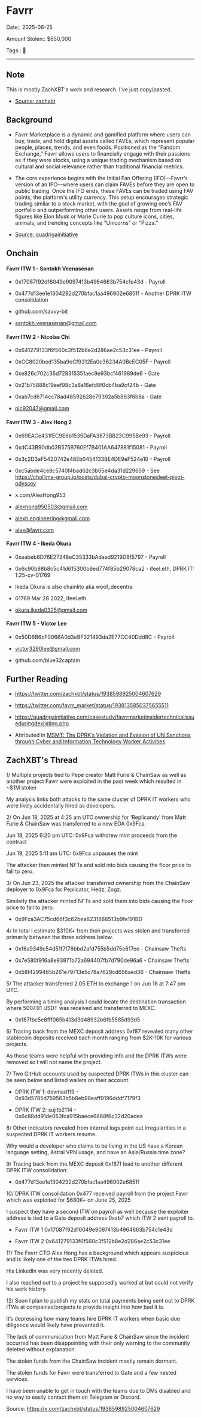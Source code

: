 # Favrr

Date:: 2025-06-25

Amount Stolen:: $650,000

Tags:: 💼 


---


## Note

This is mostly ZachXBT's work and research. I've just copy/pasted.

- [Source: zachxbt](https://x.com/zachxbt/status/1938598925004607629)


## Background

- Favrr Marketplace is a dynamic and gamified platform where users can buy, trade, and hold digital assets called FAVEs, which represent popular people, places, trends, and even foods. Positioned as the “Fandom Exchange,” Favrr allows users to financially engage with their passions as if they were stocks, using a unique trading mechanism based on cultural and social relevance rather than traditional financial metrics.

- The core experience begins with the Initial Fan Offering (IFO)—Favrr’s version of an IPO—where users can claim FAVEs before they are open to public trading. Once the IFO ends, these FAVEs can be traded using FAV points, the platform's utility currency. This setup encourages strategic trading similar to a stock market, with the goal of growing one’s FAV portfolio and outperforming other users. Assets range from real-life figures like Elon Musk or Marie Curie to pop culture icons, cities, animals, and trending concepts like “Unicorns” or “Pizza.”

- [Source: quadrigainitiative](https://quadrigainitiative.com/casestudy/favrrmarketinsidertechnicalissueduringdexlisting.php)


## Onchain


#### Favrr ITW 1 - Santokh Veenasenan

- 0x17087f92d16049e9097413b4964663b754c1e43d - Payroll

- 0x477d13ee1e1304292d270bfac1aa496902e6851f - Another DPRK ITW consolidation

- github.com/savvy-bit

- santokh.veenasenan@gmail.com



#### Favrr ITW 2 - Nicolas Chi

- 0x641279133f6f560c3f512b8e2d286ae2c53c31ee - Payroll

- 0xCC8020bed135ba9eCf9312Ea0c36234A0BcEC05F - Payroll

- 0xe826c702c35d728315351aec9e93bcf461989de6 - Gate

- 0x21b75888c19eef98c3a8a16efd8f0cb4ba9cf24b - Gate

- 0xab7cd6714cc78ad46592628e79392a5b863f6b6a - Gate

- nic92047@gmail.com



#### Favrr ITW 3 - Alex Hong 2

- 0x69EACe431fEC9E6b1535DaFA3873BB23C995Be93 - Payroll

- 0xdC43B90db03B575B760Ef7B401AA647881f15081 - Payroll

- 0x3c2D3aF542D742e48Eb0454133BE4DE9eF524e10 - Payroll

- 0xc5abde4ce8c5740f4bad62c3b05e4da31d229659 - See https://chollima-group.io/posts/dubai-crypto-moonstonesleet-pivot-odyssey

- x.com/AlexHong953

- alexhong950503@gmail.com

- alexh.engineering@gmail.com 

- alex@favrr.com



#### Favrr ITW 4 - Ikeda Okura

- 0xeabeb8D76E27248eC35333bAdaad9219D8f5797 - Payroll

- 0x6c90b98b8c5c41d615300b9ed774f85b29078ca2 - ifeel.eth, DPRK IT: 1:25-cv-01769

- Ikeda Okura is also chainlito aka woof_decentra

- 01769 Mar 28 2022, ifeel.eth

- okura.ikeda0325@gmail.com



#### Favrr ITW 5 - Victor Lee

- 0x50D6B6cF0066A0d3eBF321493da2E77CC40Ddd8C - Payroll

- victor3290lee@gmail.com

- github.com/blue32captain 



## Further Reading

- https://twitter.com/zachxbt/status/1938598925004607629

- https://twitter.com/favrr_market/status/1938135850375655511

- https://quadrigainitiative.com/casestudy/favrrmarketinsidertechnicalissueduringdexlisting.php

- Attributed in [MSMT: The DPRK’s Violation and Evasion of UN Sanctions through Cyber and Information Technology Worker Activities](./pdfs/2025-10-22_MSMT-Report.pdf)



## ZachXBT's Thread

1/  Multiple projects tied to Pepe creator Matt Furie & ChainSaw as well as another project Favrr were exploited in the past week which resulted in ~$1M stolen

My analysis links both attacks to the same cluster of DPRK IT workers who were likely accidentally hired as developers.

2/ On Jun 18, 2025 at 4:25 am UTC ownership for ‘Replicandy’ from Matt Furie & ChainSaw was transferred to a new EOA 0x9Fca.

Jun 18, 2025 6:20 pm UTC: 0x9Fca withdrew mint proceeds from the contract

Jun 19, 2025 5:11 am UTC: 0x9Fca unpauses the mint

The attacker then minted NFTs and sold into bids causing the floor price to fall to zero.

3/ On Jun 23, 2025 the attacker transferred ownership from the ChainSaw deployer to 0x9Fca for Peplicator, Hedz, Zogz.

Similarly the attacker minted NFTs and sold them into bids causing the floor price to fall to zero.

- 0x9Fca3AC75cd66f3c62bea8231886513b9fe191BD

4/ In total I estimate $310K+ from their projects was stolen and transferred primarily between the three address below. 

- 0xf6a9349c54d51f7f76bbd2afd755b5dd75e617ee - Chainsaw Thefts

- 0x7e580f916a8e93871b72a694407fb7d790de96a6 - Chainsaw Thefts

- 0x58f4299465b261e79713e5c78a7629cd656aed36 - Chainsaw Thefts

5/ The attacker transferred 2.05 ETH to exchange 1 on Jun 18 at 7:47 pm UTC.

By performing a timing analysis I could locate the destination transaction where 5007.91 USDT was received and transferred to MEXC.

- 0xf87fbc5e8fff065b413d3d48932b6fb5585d93d5

6/ Tracing back from the MEXC deposit address 0xf87 revealed many other stablecoin deposits received each month ranging from $2K-10K for various projects.  

As those teams were helpful with providing info and the DPRK ITWs were removed so I will not name the project.

7/ Two GitHub accounts used by suspected DPRK ITWs in this cluster can be seen below and listed wallets on their account.  

- DPRK ITW 1: devmad119 - 0x93d5785d759563b5b8eb98eaff9196dddf7179f3

- DPRK ITW 2: sujitb2114 - 0x6c88dd91de053fca915baece6868f6c32d20adea

8/ Other indicators revealed from internal logs point out irregularities in a suspected DPRK IT workers resume. 

Why would a developer who claims to be living in the US have a Korean language setting, Astral VPN usage, and have an Asia/Russia time zone?

9/ Tracing back from the MEXC deposit 0xf87f lead to another different DPRK ITW consolidation: 

- 0x477d13ee1e1304292d270bfac1aa496902e6851f

10/ DPRK ITW consolidation 0x477 received payroll from the project Favrr which was exploited for $680K+ on June 25, 2025

I suspect they have a second ITW on payroll as well because the exploiter address is tied to a Gate deposit address 0xab7 which ITW 2 sent payroll to. 

- Favrr ITW 1 0x17087f92d16049e9097413b4964663b754c1e43d

- Favrr ITW 2 0x641279133f6f560c3f512b8e2d286ae2c53c31ee

11/ The Favrr CTO Alex Hong has a background which appears suspicious and is likely one of the two DPRK ITWs hired. 

His LinkedIn was very recently deleted. 

I also reached out to a project he supposedly worked at but could not verify his work history.

12/ Soon I plan to publish my stats on total payments being sent out to DPRK ITWs at companies/projects to provide insight into how bad it is. 

It’s depressing how many teams hire DPRK IT workers when basic due diligence would likely have prevented it.

The lack of communication from Matt Furie & ChainSaw since the incident occurred has been disappointing with their only warning to the community deleted without explanation. 

The stolen funds from the ChainSaw incident mostly remain dormant.

The stolen funds for Favrr were transferred to Gate and a few nested services. 

I have been unable to get in touch with the teams due to DMs disabled and no way to easily contact them on Telegram or Discord.

Source: https://x.com/zachxbt/status/1938598925004607629